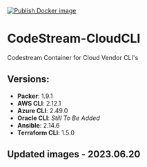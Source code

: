 [![Publish Docker image](https://github.com/techlotse/codestream-cloudcli/actions/workflows/docker-publish.yml/badge.svg)](https://github.com/techlotse/codestream-cloudcli/actions/workflows/docker-publish.yml)
# CodeStream-CloudCLI

Codestream Container for Cloud Vendor CLI's

## Versions:
- **Packer**: 1.9.1
- **AWS CLI**: 2.12.1
- **Azure CLI**: 2.49.0
- **Oracle CLI**: _Still To Be Added_
- **Ansible**: 2.14.6
- **Terraform CLI**: 1.5.0

## Updated images - 2023.06.20
